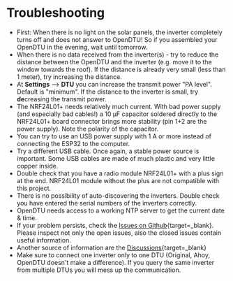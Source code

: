 # Troubleshooting

* First: When there is no light on the solar panels, the inverter completely turns off and does not answer to OpenDTU! So if you assembled your OpenDTU in the evening, wait until tomorrow.
* When there is no data received from the inverter(s) - try to reduce the distance between the OpenDTU and the inverter (e.g. move it to the window towards the roof). If the distance is already very small (less than 1 meter), try increasing the distance.
* At **Settings** --> **DTU** you can increase the transmit power "PA level". Default is "minimum". If the distance to the inverter is small, try **de**creasing the transmit power.
* The NRF24L01+ needs relatively much current. With bad power supply (and especially bad cables!) a 10 µF capacitor soldered directly to the NRF24L01+ board connector brings more stability (pin 1+2 are the power supply). Note the polarity of the capacitor.
* You can try to use an USB power supply with 1 A or more instead of connecting the ESP32 to the computer.
* Try a different USB cable. Once again, a stable power source is important. Some USB cables are made of much plastic and very little copper inside.
* Double check that you have a radio module NRF24L01+ with a plus sign at the end. NRF24L01 module without the plus are not compatible with this project.
* There is no possibility of auto-discovering the inverters. Double check you have entered the serial numbers of the inverters correctly.
* OpenDTU needs access to a working NTP server to get the current date & time.
* If your problem persists, check the  [Issues on Github](https://github.com/tbnobody/OpenDTU/issues){target=_blank}. Please inspect not only the open issues, also the closed issues contain useful information.
* Another source of information are the [Discussions](https://github.com/tbnobody/OpenDTU/discussions/){target=_blank}
* Make sure to connect one inverter only to one DTU (Original, Ahoy, OpenDTU doesn't make a difference). If you query the same inverter from multiple DTUs you will mess up the communication.
